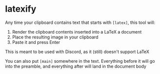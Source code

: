 # latexify

Any time your clipboard contains text that starts with `[latex]`, this tool will:
1. Render the clipboard contents inserted into a LaTeX a document
2. Place the resulting image in your clipboard
3. Paste it and press Enter

This is meant to be used with Discord, as it (still) doesn't support LaTeX

You can also put `[main]` somewhere in the text. Everything before it will go into the preamble, and everything after will land in the document body
